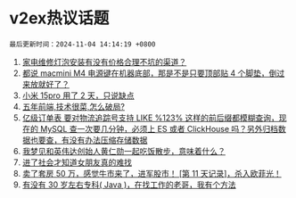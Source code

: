 # v2ex热议话题

`最后更新时间：2024-11-04 14:14:19 +0800`

1. [家电维修灯泡安装有没有价格合理不坑的渠道？](https://www.v2ex.com/t/1086291)
1. [都说 macmini M4 电源键在机器底部，那是不是只要顶部贴 4 个脚垫，倒过来放就好了？](https://www.v2ex.com/t/1086297)
1. [小米 15pro 用了 2 天，只说缺点](https://www.v2ex.com/t/1086301)
1. [五年前端,技术很菜,怎么破局?](https://www.v2ex.com/t/1086337)
1. [亿级订单表 要对物流追踪号支持 LIKE %123% 这样的前后缀都模糊查询，现在的 MySQL 查一次要几分钟，必须上 ES 或者 ClickHouse 吗？另外归档数据也要查，有没有办法压缩存储数据](https://www.v2ex.com/t/1086192)
1. [我梦见和英伟达创始人黄仁勋一起吃饭散步，意味着什么？](https://www.v2ex.com/t/1086273)
1. [进了社会才知道女朋友真的难找](https://www.v2ex.com/t/1086403)
1. [卖了套房 50 万，感觉牛市来了，进军股市！ [第 11 天记录]，杀入欧菲光！](https://www.v2ex.com/t/1086352)
1. [有没有 30 岁左右专科( Java )，在找工作的老哥，我有个方法](https://www.v2ex.com/t/1086357)

